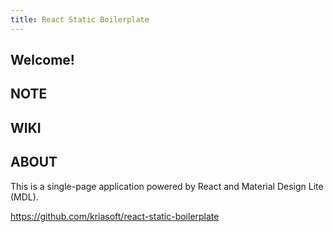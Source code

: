 ```yaml
---
title: React Static Boilerplate
---
```


## Welcome!

## NOTE

## WIKI

## ABOUT

This is a single-page application powered by React and Material Design Lite (MDL).

https://github.com/kriasoft/react-static-boilerplate

